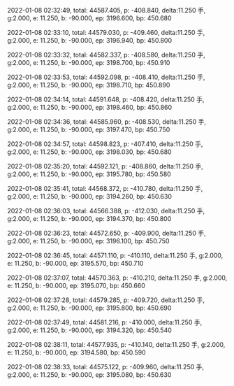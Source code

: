2022-01-08 02:32:49, total: 44587.405, p: -408.840, delta:11.250 手, g:2.000, e: 11.250, b: -90.000, ep: 3196.600, bp: 450.680

2022-01-08 02:33:10, total: 44579.030, p: -409.460, delta:11.250 手, g:2.000, e: 11.250, b: -90.000, ep: 3196.940, bp: 450.800

2022-01-08 02:33:32, total: 44582.337, p: -408.580, delta:11.250 手, g:2.000, e: 11.250, b: -90.000, ep: 3198.700, bp: 450.910

2022-01-08 02:33:53, total: 44592.098, p: -408.410, delta:11.250 手, g:2.000, e: 11.250, b: -90.000, ep: 3198.710, bp: 450.890

2022-01-08 02:34:14, total: 44591.648, p: -408.420, delta:11.250 手, g:2.000, e: 11.250, b: -90.000, ep: 3198.460, bp: 450.860

2022-01-08 02:34:36, total: 44585.960, p: -408.530, delta:11.250 手, g:2.000, e: 11.250, b: -90.000, ep: 3197.470, bp: 450.750

2022-01-08 02:34:57, total: 44598.823, p: -407.410, delta:11.250 手, g:2.000, e: 11.250, b: -90.000, ep: 3198.030, bp: 450.680

2022-01-08 02:35:20, total: 44592.121, p: -408.860, delta:11.250 手, g:2.000, e: 11.250, b: -90.000, ep: 3195.780, bp: 450.580

2022-01-08 02:35:41, total: 44568.372, p: -410.780, delta:11.250 手, g:2.000, e: 11.250, b: -90.000, ep: 3194.260, bp: 450.630

2022-01-08 02:36:03, total: 44566.388, p: -412.030, delta:11.250 手, g:2.000, e: 11.250, b: -90.000, ep: 3194.370, bp: 450.800

2022-01-08 02:36:23, total: 44572.650, p: -409.900, delta:11.250 手, g:2.000, e: 11.250, b: -90.000, ep: 3196.100, bp: 450.750

2022-01-08 02:36:45, total: 44571.110, p: -410.110, delta:11.250 手, g:2.000, e: 11.250, b: -90.000, ep: 3195.570, bp: 450.710

2022-01-08 02:37:07, total: 44570.363, p: -410.210, delta:11.250 手, g:2.000, e: 11.250, b: -90.000, ep: 3195.070, bp: 450.660

2022-01-08 02:37:28, total: 44579.285, p: -409.720, delta:11.250 手, g:2.000, e: 11.250, b: -90.000, ep: 3195.800, bp: 450.690

2022-01-08 02:37:49, total: 44581.216, p: -410.000, delta:11.250 手, g:2.000, e: 11.250, b: -90.000, ep: 3194.320, bp: 450.540

2022-01-08 02:38:11, total: 44577.935, p: -410.140, delta:11.250 手, g:2.000, e: 11.250, b: -90.000, ep: 3194.580, bp: 450.590

2022-01-08 02:38:33, total: 44575.122, p: -409.960, delta:11.250 手, g:2.000, e: 11.250, b: -90.000, ep: 3195.080, bp: 450.630